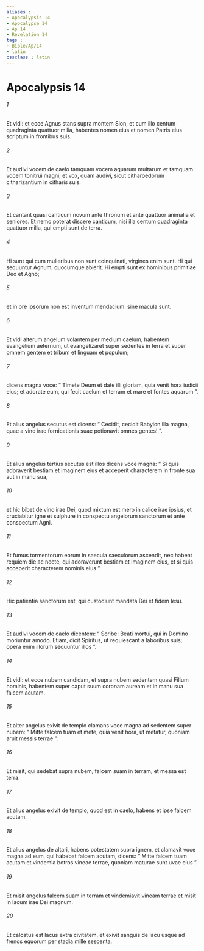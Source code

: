 ```yaml
---
aliases : 
- Apocalypsis 14
- Apocalypse 14
- Ap 14
- Revelation 14
tags : 
- Bible/Ap/14
- latin
cssclass : latin
---
```


# Apocalypsis 14

###### 1
Et vidi: et ecce Agnus stans supra montem Sion, et cum illo centum quadraginta quattuor milia, habentes nomen eius et nomen Patris eius scriptum in frontibus suis. 
###### 2
Et audivi vocem de caelo tamquam vocem aquarum multarum et tamquam vocem tonitrui magni; et vox, quam audivi, sicut citharoedorum citharizantium in citharis suis. 
###### 3
Et cantant quasi canticum novum ante thronum et ante quattuor animalia et seniores. Et nemo poterat discere canticum, nisi illa centum quadraginta quattuor milia, qui empti sunt de terra. 
###### 4
Hi sunt qui cum mulieribus non sunt coinquinati, virgines enim sunt. Hi qui sequuntur Agnum, quocumque abierit. Hi empti sunt ex hominibus primitiae Deo et Agno; 
###### 5
et in ore ipsorum non est inventum mendacium: sine macula sunt.
###### 6
Et vidi alterum angelum volantem per medium caelum, habentem evangelium aeternum, ut evangelizaret super sedentes in terra et super omnem gentem et tribum et linguam et populum; 
###### 7
dicens magna voce: “ Timete Deum et date illi gloriam, quia venit hora iudicii eius; et adorate eum, qui fecit caelum et terram et mare et fontes aquarum ”.
###### 8
Et alius angelus secutus est dicens: “ Cecidit, cecidit Babylon illa magna, quae a vino irae fornicationis suae potionavit omnes gentes! ”.
###### 9
Et alius angelus tertius secutus est illos dicens voce magna: “ Si quis adoraverit bestiam et imaginem eius et acceperit characterem in fronte sua aut in manu sua, 
###### 10
et hic bibet de vino irae Dei, quod mixtum est mero in calice irae ipsius, et cruciabitur igne et sulphure in conspectu angelorum sanctorum et ante conspectum Agni. 
###### 11
Et fumus tormentorum eorum in saecula saeculorum ascendit, nec habent requiem die ac nocte, qui adoraverunt bestiam et imaginem eius, et si quis acceperit characterem nominis eius ”.
###### 12
Hic patientia sanctorum est, qui custodiunt mandata Dei et fidem Iesu. 
###### 13
Et audivi vocem de caelo dicentem: “ Scribe: Beati mortui, qui in Domino moriuntur amodo. Etiam, dicit Spiritus, ut requiescant a laboribus suis; opera enim illorum sequuntur illos ”. 
###### 14
Et vidi: et ecce nubem candidam, et supra nubem sedentem quasi Filium hominis, habentem super caput suum coronam auream et in manu sua falcem acutam. 
###### 15
Et alter angelus exivit de templo clamans voce magna ad sedentem super nubem: “ Mitte falcem tuam et mete, quia venit hora, ut metatur, quoniam aruit messis terrae ”. 
###### 16
Et misit, qui sedebat supra nubem, falcem suam in terram, et messa est terra.
###### 17
Et alius angelus exivit de templo, quod est in caelo, habens et ipse falcem acutam. 
###### 18
Et alius angelus de altari, habens potestatem supra ignem, et clamavit voce magna ad eum, qui habebat falcem acutam, dicens: “ Mitte falcem tuam acutam et vindemia botros vineae terrae, quoniam maturae sunt uvae eius ”. 
###### 19
Et misit angelus falcem suam in terram et vindemiavit vineam terrae et misit in lacum irae Dei magnum. 
###### 20
Et calcatus est lacus extra civitatem, et exivit sanguis de lacu usque ad frenos equorum per stadia mille sescenta.
